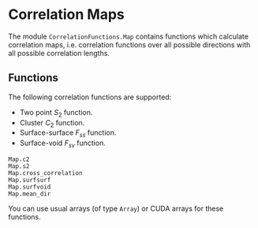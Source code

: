 # Correlation Maps

The module `CorrelationFunctions.Map` contains functions which calculate
correlation maps, i.e. correlation functions over all possible directions with
all possible correlation lengths.

## Functions

The following correlation functions are supported:

* Two point $S_2$ function.
* Cluster $C_2$ function.
* Surface-surface $F_{ss}$ function.
* Surface-void $F_{sv}$ function.

```@docs
Map.c2
Map.s2
Map.cross_correlation
Map.surfsurf
Map.surfvoid
Map.mean_dir
```

You can use usual arrays (of type `Array`) or CUDA arrays for these functions.
